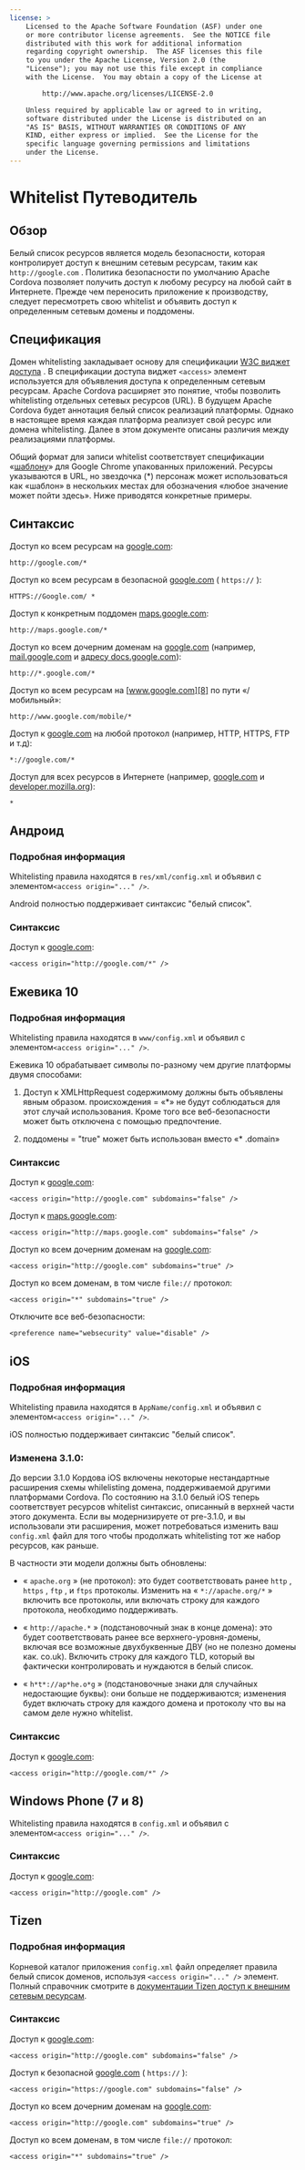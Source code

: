 ```yaml
---
license: >
    Licensed to the Apache Software Foundation (ASF) under one
    or more contributor license agreements.  See the NOTICE file
    distributed with this work for additional information
    regarding copyright ownership.  The ASF licenses this file
    to you under the Apache License, Version 2.0 (the
    "License"); you may not use this file except in compliance
    with the License.  You may obtain a copy of the License at

        http://www.apache.org/licenses/LICENSE-2.0

    Unless required by applicable law or agreed to in writing,
    software distributed under the License is distributed on an
    "AS IS" BASIS, WITHOUT WARRANTIES OR CONDITIONS OF ANY
    KIND, either express or implied.  See the License for the
    specific language governing permissions and limitations
    under the License.
---
```


# Whitelist Путеводитель

## Обзор

Белый список ресурсов является модель безопасности, которая контролирует доступ к внешним сетевым ресурсам, таким как `http://google.com` . Политика безопасности по умолчанию Apache Cordova позволяет получить доступ к любому ресурсу на любой сайт в Интернете. Прежде чем переносить приложение к производству, следует пересмотреть свою whitelist и объявить доступ к определенным сетевым домены и поддомены.

## Спецификация

Домен whitelisting закладывает основу для спецификации [W3C виджет доступа][1] . В спецификации доступа виджет `<access>` элемент используется для объявления доступа к определенным сетевым ресурсам. Apache Cordova расширяет это понятие, чтобы позволить whitelisting отдельных сетевых ресурсов (URL). В будущем Apache Cordova будет аннотация белый список реализаций платформы. Однако в настоящее время каждая платформа реализует свой ресурс или домена whitelisting. Далее в этом документе описаны различия между реализациями платформы.

 [1]: http://www.w3.org/TR/widgets-access/

Общий формат для записи whitelist соответствует спецификации «[шаблону][2]» для Google Chrome упакованных приложений. Ресурсы указываются в URL, но звездочка (*) персонаж может использоваться как «шаблон» в нескольких местах для обозначения «любое значение может пойти здесь». Ниже приводятся конкретные примеры.

 [2]: http://developer.chrome.com/apps/match_patterns.html

## Синтаксис

Доступ ко всем ресурсам на [google.com][3]:

 [3]: http://google.com

    http://google.com/*
    

Доступ ко всем ресурсам в безопасной [google.com][4] ( `https://` ):

 [4]: https://google.com

    HTTPS://Google.com/ *
    

Доступ к конкретным поддомен [maps.google.com][5]:

 [5]: http://maps.google.com

    http://maps.google.com/*
    

Доступ ко всем дочерним доменам на [google.com][3] (например, [mail.google.com][6] и [адресу docs.google.com][7]):

 [6]: http://mail.google.com
 [7]: http://docs.google.com

    http://*.google.com/*
    

Доступ ко всем ресурсам на [www.google.com][8] по пути «/ мобильный»:

 [8]: http://www.google.com

    http://www.google.com/mobile/*
    

Доступ к [google.com][3] на любой протокол (например, HTTP, HTTPS, FTP и т.д):

    *://google.com/*
    

Доступ для всех ресурсов в Интернете (например, [google.com][3] и [developer.mozilla.org][9]):

 [9]: http://developer.mozilla.org

    *
    

## Андроид

### Подробная информация

Whitelisting правила находятся в `res/xml/config.xml` и объявил с элементом`<access origin="..." />`.

Android полностью поддерживает синтаксис "белый список".

### Синтаксис

Доступ к [google.com][3]:

    <access origin="http://google.com/*" />
    

## Ежевика 10

### Подробная информация

Whitelisting правила находятся в `www/config.xml` и объявил с элементом`<access origin="..." />`.

Ежевика 10 обрабатывает символы по-разному чем другие платформы двумя способами:

1) Доступ к XMLHttpRequest содержимому должны быть объявлены явным образом. происхождения = «*» не будут соблюдаться для этот случай использования. Кроме того все веб-безопасности может быть отключена с помощью предпочтение.

2) поддомены = "true" может быть использован вместо «* .domain»

### Синтаксис

Доступ к [google.com][3]:

    <access origin="http://google.com" subdomains="false" />
    

Доступ к [maps.google.com][5]:

    <access origin="http://maps.google.com" subdomains="false" />
    

Доступ ко всем дочерним доменам на [google.com][3]:

    <access origin="http://google.com" subdomains="true" />
    

Доступ ко всем доменам, в том числе `file://` протокол:

    <access origin="*" subdomains="true" />
    

Отключите все веб-безопасности:

    <preference name="websecurity" value="disable" />
    

## iOS

### Подробная информация

Whitelisting правила находятся в `AppName/config.xml` и объявил с элементом`<access origin="..." />`.

iOS полностью поддерживает синтаксис "белый список".

### Изменена 3.1.0:

До версии 3.1.0 Кордова iOS включены некоторые нестандартные расширения схемы whilelisting домена, поддерживаемой другими платформами Cordova. По состоянию на 3.1.0 белый iOS теперь соответствует ресурсов whitelist синтаксис, описанный в верхней части этого документа. Если вы модернизируете от pre-3.1.0, и вы использовали эти расширения, может потребоваться изменить ваш `config.xml` файл для того чтобы продолжать whitelisting тот же набор ресурсов, как раньше.

В частности эти модели должны быть обновлены:

*   « `apache.org` » (не протокол): это будет соответствовать ранее `http` , `https` , `ftp` , и `ftps` протоколы. Изменить на « `*://apache.org/*` » включить все протоколы, или включать строку для каждого протокола, необходимо поддерживать.

*   « `http://apache.*` » (подстановочный знак в конце домена): это будет соответствовать ранее все верхнего-уровня-домены, включая все возможные двухбуквенные ДВУ (но не полезно домены как. co.uk). Включить строку для каждого TLD, который вы фактически контролировать и нуждаются в белый список.

*   « `h*t*://ap*he.o*g` » (подстановочные знаки для случайных недостающие буквы): они больше не поддерживаются; изменения будет включать строку для каждого домена и протоколу что вы на самом деле нужно whitelist.

### Синтаксис

Доступ к [google.com][3]:

    <access origin="http://google.com/*" />
    

## Windows Phone (7 и 8)

Whitelisting правила находятся в `config.xml` и объявил с элементом`<access origin="..." />`.

### Синтаксис

Доступ к [google.com][3]:

    <access origin="http://google.com" />
    

## Tizen

### Подробная информация

Корневой каталог приложения `config.xml` файл определяет правила белый список доменов, используя `<access origin="..." />` элемент. Полный справочник смотрите в [документации Tizen доступ к внешним сетевым ресурсам][10].

 [10]: https://developer.tizen.org/help/topic/org.tizen.help.gs/Creating%20a%20Project.html?path=0_1_1_4#8814682_CreatingaProject-AccessingExternalNetworkResources

### Синтаксис

Доступ к [google.com][3]:

    <access origin="http://google.com" subdomains="false" />
    

Доступ к безопасной [google.com][4] ( `https://` ):

    <access origin="https://google.com" subdomains="false" />
    

Доступ ко всем дочерним доменам на [google.com][3]:

    <access origin="http://google.com" subdomains="true" />
    

Доступ ко всем доменам, в том числе `file://` протокол:

    <access origin="*" subdomains="true" />